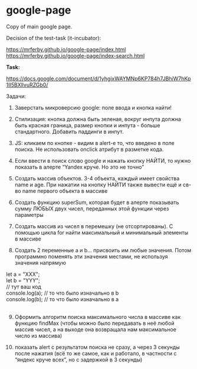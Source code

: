 # google-page
Copy of main google page.

Decision of the test-task (it-incubator):

https://mrferby.github.io/google-page/index.html</br>
https://mrferby.github.io/google-page/index-search.html

<b>Task:</b>

https://docs.google.com/document/d/1yhgixWAYMNp6KP784h7JBhiW7hKp1II5BXllvuRZGb0/

Задачи:

1. Заверстать микроверсию google: поле ввода и кнопка найти! 

2. Стилизация: кнопка должна быть зеленая, вокруг инпута должна быть красная граница, размер кнопки и инпута - больше стандартного. Добавить паддинги в инпут.

3. JS: кликаем по кнопке - видим в alert-е то, что введено в поле поиска. Не использовать onclick атрибут в разметке кода.

4. Если ввести в поиск слово google и нажать кнопку НАЙТИ, то нужно показать в алерте “Yandex круче. Но это не точно”

5. Создать массив объектов. 3-4 объекта, каждый имеет свойства name и age. При нажатии на кнопку НАЙТИ также вывести ещё и св-во name первого объекта в массиве

6. Создать функцию superSum, которая будет в алерте показывать сумму ЛЮБЫХ двух чисел, переданных этой функции через параметры 

7. Создать массив из чисел в перемешку (не отсортированы). С помощью цикла for найти максимальный и минимальный элементы в массиве

8. Создать 2 переменные a и b… присвоить им любые значения. Потом программно поменять эти значения местами, не используя значения напрямую

let a = "XXX"; </br>
let b = "YYY"; </br>
// тут ваш код </br>
console.log(a); // то что было изначально в b </br>
console.log(b); // то что было изначально в a </br>
</br>

9. Оформить алгоритм поиска максимального числа в массиве как функцию findMax (чтобы можно было передавать в неё любой массив чисел, а на выходе она возвращала нам максимальное число из массива)

10. показать alert с результатом поиска не сразу, а через 3 секунды после нажатия (всё то же самое, как и работало, в частности с “яндекс круче всех”, но с задержкой в 3 секунды)
